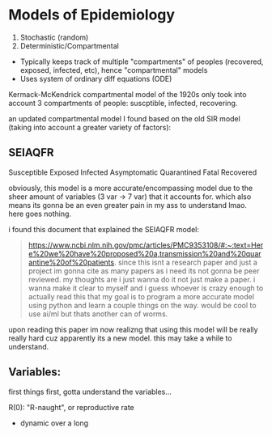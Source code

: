 # Models of Epidemiology

1. Stochastic (random)
2. Deterministic/Compartmental

- Typically keeps track of multiple "compartments" of peoples (recovered, exposed, infected, etc), hence "compartmental" models
- Uses system of ordinary diff equations (ODE)

Kermack-McKendrick compartmental model of the 1920s only took into account 3 compartments of people: suscptible, infected, recovering.

an updated compartmental model I found based on the old SIR model (taking into account a greater variety of factors):

## SEIAQFR
Susceptible
Exposed
Infected
Asymptomatic
Quarantined
Fatal
Recovered

obviously, this model is a more accurate/encompassing model due to the sheer amount of variables (3 var -> 7 var) that it accounts for. which also means its gonna be an even greater pain in my ass to understand lmao. here goes nothing.

i found this document that explained the SEIAQFR model:
> https://www.ncbi.nlm.nih.gov/pmc/articles/PMC9353108/#:~:text=Here%20we%20have%20proposed%20a,transmission%20and%20quarantine%20of%20patients.
> since this isnt a research paper and just a project im gonna cite as many papers as i need its not gonna be peer reviewed.
> my thoughts are i just wanna do it not just make a paper.
> i wanna make it clear to myself and i guess whoever is crazy enough to actually read this that my goal is to program a more accurate model using python and learn a couple things on the way. would be cool to use ai/ml but thats another can of worms.

upon reading this paper im now realizng that using this model will be really really hard cuz apparently its a new model. this may take a while to understand.

## Variables:
first things first, gotta understand the variables...

R(0): "R-naught", or reproductive rate
- dynamic over a long 
